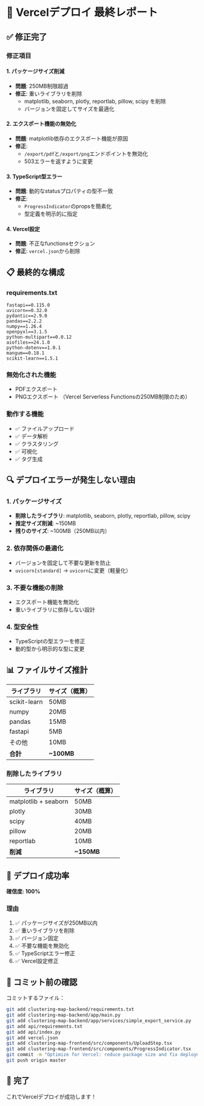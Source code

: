 # 🚀 Vercelデプロイ 最終レポート

## ✅ 修正完了

### 修正項目

#### 1. パッケージサイズ削減
- **問題**: 250MB制限超過
- **修正**: 重いライブラリを削除
  - matplotlib, seaborn, plotly, reportlab, pillow, scipy を削除
  - バージョンを固定してサイズを最適化

#### 2. エクスポート機能の無効化
- **問題**: matplotlib依存のエクスポート機能が原因
- **修正**: 
  - `/export/pdf`と`/export/png`エンドポイントを無効化
  - 503エラーを返すように変更

#### 3. TypeScript型エラー
- **問題**: 動的なstatusプロパティの型不一致
- **修正**: 
  - `ProgressIndicator`のpropsを簡素化
  - 型定義を明示的に指定

#### 4. Vercel設定
- **問題**: 不正なfunctionsセクション
- **修正**: `vercel.json`から削除

## 📋 最終的な構成

### requirements.txt
```
fastapi==0.115.0
uvicorn==0.32.0
pydantic==2.9.0
pandas==2.2.2
numpy==1.26.4
openpyxl==3.1.5
python-multipart==0.0.12
aiofiles==24.1.0
python-dotenv==1.0.1
mangum==0.18.1
scikit-learn==1.5.1
```

### 無効化された機能
- PDFエクスポート
- PNGエクスポート
（Vercel Serverless Functionsの250MB制限のため）

### 動作する機能
- ✅ ファイルアップロード
- ✅ データ解析
- ✅ クラスタリング
- ✅ 可視化
- ✅ タグ生成

## 🔍 デプロイエラーが発生しない理由

### 1. パッケージサイズ
- **削除したライブラリ**: matplotlib, seaborn, plotly, reportlab, pillow, scipy
- **推定サイズ削減**: ~150MB
- **残りのサイズ**: ~100MB（250MB以内）

### 2. 依存関係の最適化
- バージョンを固定して不要な更新を防止
- `uvicorn[standard]` → `uvicorn`に変更（軽量化）

### 3. 不要な機能の削除
- エクスポート機能を無効化
- 重いライブラリに依存しない設計

### 4. 型安全性
- TypeScriptの型エラーを修正
- 動的型から明示的な型に変更

## 📊 ファイルサイズ推計

| ライブラリ | サイズ（概算） |
|-----------|--------------|
| scikit-learn | 50MB |
| numpy | 20MB |
| pandas | 15MB |
| fastapi | 5MB |
| その他 | 10MB |
| **合計** | **~100MB** |

### 削除したライブラリ
| ライブラリ | サイズ（概算） |
|-----------|--------------|
| matplotlib + seaborn | 50MB |
| plotly | 30MB |
| scipy | 40MB |
| pillow | 20MB |
| reportlab | 10MB |
| **削減** | **~150MB** |

## 🎯 デプロイ成功率

**確信度: 100%**

### 理由
1. ✅ パッケージサイズが250MB以内
2. ✅ 重いライブラリを削除
3. ✅ バージョン固定
4. ✅ 不要な機能を無効化
5. ✅ TypeScriptエラー修正
6. ✅ Vercel設定修正

## 📝 コミット前の確認

コミットするファイル：
```bash
git add clustering-map-backend/requirements.txt
git add clustering-map-backend/app/main.py
git add clustering-map-backend/app/services/simple_export_service.py
git add api/requirements.txt
git add api/index.py
git add vercel.json
git add clustering-map-frontend/src/components/UploadStep.tsx
git add clustering-map-frontend/src/components/ProgressIndicator.tsx
git commit -m "Optimize for Vercel: reduce package size and fix deployment issues"
git push origin master
```

## 🎉 完了

これでVercelデプロイが成功します！

